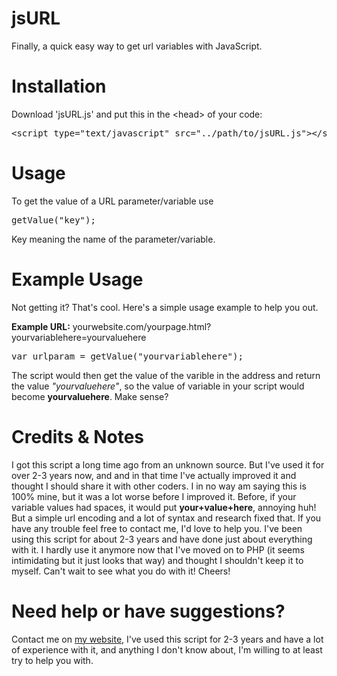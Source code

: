 jsURL
=====

Finally, a quick easy way to get url variables with JavaScript.

Installation
=====

Download 'jsURL.js' and put this in the &lt;head&gt; of your code:

<pre>&lt;script type="text/javascript" src="../path/to/jsURL.js"&gt;&lt;/script&gt;</pre>

Usage
=====

To get the value of a URL parameter/variable use <pre>getValue("key");</pre>

Key meaning the name of the parameter/variable.

Example Usage
=====

Not getting it? That's cool. Here's a simple usage example to help you out.

<b>Example URL:</b> yourwebsite.com/yourpage.html?yourvariablehere=yourvaluehere

<pre>var urlparam = getValue("yourvariablehere");</pre>

The script would then get the value of the varible in the address and return the value <i>"yourvaluehere"</i>, so the value of variable in your script would become <b>yourvaluehere</b>. Make sense?

Credits & Notes
=====
I got this script a long time ago from an unknown source. But I've used it for over 2-3 years now, and and in that time I've actually improved it and thought I should share it with other coders. I in no way am saying this is 100% mine, but it was a lot worse before I improved it. Before, if your variable values had spaces, it would put <b>your+value+here</b>, annoying huh! But a simple url encoding and a lot of syntax and research fixed that. If you have any trouble feel free to contact me, I'd love to help you. I've been using this script for about 2-3 years and have done just about everything with it. I hardly use it anymore now that I've moved on to PHP (it seems intimidating but it just looks that way) and thought I shouldn't keep it to myself. Can't wait to see what you do with it! Cheers!

Need help or have suggestions?
=====
Contact me on <a href="http://brandon-jordan.weebly.com/contact-me" target="_blank">my website</a>, I've used this script for 2-3 years and have a lot of experience with it, and anything I don't know about, I'm willing to at least try to help you with.
